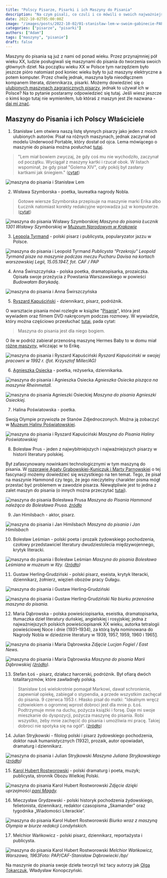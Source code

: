 ```yaml
---
title: "Polscy Pisarze, Pisarki i ich Maszyny do Pisania"
description: "Na czym pisali, co czuli i co mówili o swoich najważniejszych narzędziach do pracy."
date: 2022-10-02T05:00:00Z
image: "/images/posts/2022-10-02/01-stanisław-lem-w-swoim-gabinecie-PAP-henryk-makarewicz-maszyna-do-pisania.png"
categories: ["pisarze", "pisarki"]
authors: ["Adam"]
tags: ["maszyny", "pisanie"]
draft: false
---
```


Maszyny do pisania są już z nami od ponad wieku. Przez przynajmniej pół wieku XX, ludzie posługiwali się maszynami do pisania do tworzenia swoich głównych dzieł. Na początku wieku XX w Polsce tym narzędziem było jeszcze pióro natomiast pod koniec wieku były to już maszyny elektryczne a potem komputer. Przez chwilę jednak, maszyna była nieodłącznem kompanem literata, dziennikarza, pisarki. Możemy dowiedzieć się o [ulubionych maszynach zagranicznych pisarzy][1], jednak to używał ich w Polsce? Na to pytanie postaramy odpowiedzieć się tutaj. Jeśli wiesz jeszcze o kimś kogo tutaj nie wymieniłem, lub któraś z maszyn jest źle nazwana - [daj mi znać][2]. 

## Maszyny do Pisania i ich Polscy Właściciele

1. Stanisław Lem otwiera naszą listę słynnych pisarzy jako jeden z moich ulubionych autorów. Pisał na różnych maszynach, jednak zaczynał od modelu Underwood Portable, który dostał od ojca. Lema mówiącego o maszynie do pisania można posłuchać [tutaj][4].

> "Lem miał bowiem zwyczaj, że gdy coś mu nie wychodziło, zaczynał od początku. Wyciągał z maszyny kartki i rzucał obok. W listach wspominał, że gdy pisał "Golema XIV", cały pokój był zasłany kartkami jak śniegiem." ([cytat][3])

![maszyna do pisania i Stanisław Lem](./images/posts/2022-10-02/02-stanislaw-lem-maszyna-do-pisania.jpeg)

2. Wisława Szymborska - poetka, laureatka nagrody Nobla.

> Gotowe wiersze Szymborska przepisuje na maszynie marki Erika albo Łucznik natomiast korekty redakcyjne wprowadza już w komputerze. ([cytat][3])

![maszyna do pisania Wisławy Szymborskiej](./images/posts/2022-10-02/05-wislawa-szymborska-maszyna-do-pisania.jpeg)
_Maszyna do pisania Łucznik 1301 Wisławy Szymborskiej w [Muzeum Narodowym w Krakowie](https://mnk.pl/wystawy/szuflada-szymborskiej)_


3. [Leopola Tyrmand][5] - polski pisarz i publicysta, popularyzator jazzu w Polsce.

![maszyna do pisania i Leopold Tyrmand](./images/posts/2022-10-02/04-leopold-tyrmand-korty-legii-15-05-1947-maszyna-do-pisania.jpeg)
_Publicysta "Przekroju" Leopold Tyrmand pisze na maszynie podczas meczu Pucharu Davisa na kortach warszawskiej Legii, 15.05.1947, fot. CAF / PAP_


4. Anna Świrszczyńska - polska poetka, dramatopisarka, prozaiczka. Opisała swoje przeżycia z Powstania Warszawskiego w powieści _Budowałam Barykadę_. 

![maszyna do pisania i Anna Świrszczyńska](./images/posts/2022-10-02/03-anna-swirszczynska-maszyna-do-pisania.webp)

5. [Ryszard Kapuściński][7] - dziennikarz, pisarz, podróżnik.

O warsztacie pisania mówi rozlegle w książke "[Pisanie][7]", która jest wywiadem oraz filmem DVD nakręconym podczas rozmowy. W wywiadzie, który można częściowo przesłuchać [tutaj][8], pada cytat:

> Maszyna do pisania jest dla niego bogiem.

O ile w podróż zabierał przenośną maszynę Hermes Baby to w domu miał [różne maszyny][9], wliczając w to Erikę.

![maszyna do pisania i Ryszard Kapuściński](./images/posts/2022-10-02/06-ryszard-kapuscinski-w-swojej-pracowni-maszyna-do-pisania.jpeg)
_Ryszard Kapuściński w swojej pracowni w 1992 r. (fot. Krzysztof Miller/AG)_

6. [Agnieszka Osiecka][11] - poetka, reżyserka, dziennikarka.

![maszyna do pisania i Agnieszka Osiecka](./images/posts/2022-10-02/09-agnieszka-osiecka-maszyna-do-pisania.jpeg)
_Agnieszka Osiecka pisząca na maszynie Rheinmetall._

![maszyna do pisania Agnieszki Osieckiej](./images/posts/2022-10-02/10-maszyna-do-pisania-agnieszki-osieckiej.jpeg)
_Maszyna do pisania Agnieszki Osieckiej._

7. Halina Poświatowska - poetka.

Swoją Olympie przywiozła ze Stanów Zdjednoczonych. Można ją zobaczyć w [Muzeum Haliny Poświatowskiej][10].

![maszyna do pisania i Ryszard Kapuściński](./images/posts/2022-10-02/08-halina-poswiatowska-maszyna-do-pisania-muzeum.jpeg)
_Maszyna do Pisania Haliny Poświatowskiej_

8. Bolesław Prus - jeden z najwybitniejszych i najważniejszych pisarzy w historii literatury polskiej.

Był zafascynowany nowinkami technologicznymi w tym maszyną do pisania. W [rozprawie Agaty Grabowskiej-Kuniczuk i Marty Parnowskiej][12] o tej fascynacji możemy dowiedzieć się wszystkiego na ten temat. Tego, że pisał na maszynie Hammond czy tego, że jego nieczytelny charakter pisma mógł przestać być problemem w zawodzie pisarza. Niewątpliwie jest to jedna z zalet maszyn do pisania (o innych można przeczytać [tutaj][13]).

![maszyna do pisania Bolesława Prusa](./images/posts/2022-10-02/11-bolesawa-prusa-maszyna-do-pisania.jpeg)
_Maszyna do Pisania Hammond należąca do Bolesława Prusa. [źródło][15]_


9. Jan Himilsbach - aktor, pisarz.

![maszyna do pisania i Jan Himilsbach](./images/posts/2022-10-02/16-jan-himilsbach-maszyna-do-pisania.jpeg15-boleslaw-lesmian-maszyna-do-pisania.webp) _Maszyna do pisania i Jan Himilsbach_

10. Bolesław Leśmian - polski poeta i prozaik żydowskiego pochodzenia, czołowy przedstawiciel literatury dwudziestolecia międzywojennego, krytyk literacki.

![maszyna do pisania i Bolesław Leśmian](./images/posts/2022-10-02/15-boleslaw-lesmian-maszyna-do-pisania.webp) _Maszyna do pisania Bolesława Leśmiana w muzeum w Iłży. ([źródło][16])_

11. Gustaw Herling‑Grudziński - polski pisarz, eseista, krytyk literacki, dziennikarz, żołnierz, więzień obozów pracy Gułagu. 

![maszyna do pisania i Gustaw Herling‑Grudziński](./images/posts/2022-10-02/13-herling-grudzinski-maisons-lafitte-1987-wk.jpeg)

![maszyna do pisania i Gustaw Herling‑Grudziński](./images/posts/2022-10-02/12-gustaw-herling-grudzinski-maszyna-do-pisania.jpeg)
_Na biurku przenośna maszyna do pisania._

12. Maria Dąbrowska - polska powieściopisarka, eseistka, dramatopisarka, tłumaczka dzieł literatury duńskiej, angielskiej i rosyjskiej; jedna z najważniejszych polskich powieściopisarek XX wieku, autorka tetralogii powieściowej Noce i dnie (1931–1934), za którą była nominowana do Nagrody Nobla w dziedzinie literatury w 1939, 1957, 1959, 1960 i 1965[1].

![maszyna do pisania i Maria Dąbrowska](./images/posts/2022-10-02/20-maria-dabrowska-maszyna-do-pisania.jpg)
_Zdjęcie Lucjan Fogiel / East News._

![maszyna do pisania i Maria Dąbrowska](./images/posts/2022-10-02/21-maria-dabrowska-maszyna-do-pisania.jpg)
_Maszyna do pisania Marii Dąbrowskiej ([źródło][21])._


13. Stefan Łoś - pisarz, działacz harcerski, podróżnik. Był ofiarą dwóch totalitaryzmów, które zawładnęły polską.

> Stanisław Łoś wielokrotnie pomagał Markowi, dawał schronienie, zapewniał opiekę, zabiegał o stypendia, a przede wszystkim zachęcał do pisania. 9 czerwca 1953 r. Hłasko pisał do matki: "Idealnym wręcz człowiekiem o ogromnej wprost dobroci jest dla mnie p. Łoś. Podtrzymuje mnie na duchu, pożycza książki i forsę. Daje mi swoje mieszkanie do dyspozycji, pożycza maszynę do pisania. Robi wszystko, żeby mnie zachęcić do pisania i umożliwia mi pracę. Takiej dobroci nie spotyka się na ogół". ([źródło][22])

14. Julian Stryjkowski -  filolog polski i pisarz żydowskiego pochodzenia, doktor nauk humanistycznych (1932), prozaik, autor opowiadań, dramaturg i dziennikarz.

![maszyna do pisania i Julian Stryjkowski](./images/posts/2022-10-02/19-julian-stryjkowski-maszyna-do-pisania.jpg)
_Maszyna Juliana Stryjkowskiego ([źródło][18])_

15. [Karol Hubert Rostworowski][17] -  polski dramaturg i poeta, muzyk; publicysta, stronnik Obozu Wielkiej Polski.

![maszyna do pisania Karol Hubert Rostworowski](./images/posts/2022-10-02/17-prof-rostworowski-maszyna-do-pisania.webp)
_Zdjęcie dzięki uprzejmości [pani Magdy][14]._

16. Mieczysław Grydzewski - polski historyk pochodzenia żydowskiego, felietonista, dziennikarz, redaktor czasopisma „Skamander” oraz tygodnika „Wiadomości Literackie”.

![maszyna do pisania Karol Hubert Rostworowski](./images/posts/2022-10-02/22-mieczysław-grydzewski-maszyna-do-pisania-olimpia.webp)
_Biurko wraz z maszyną Olympia w biurze redakcji Londyńskich._

17. Melchior Wańkowicz - polski pisarz, dziennikarz, reportażysta i publicysta.

![maszyna do pisania Karol Hubert Rostworowski](./images/posts/2022-10-02/23-melchior-wankowicz-maszyna-do-pisania.jpg)
_Melchior Wańkowicz, Warszawa, 1963Foto: PAP/CAF-Stanisław Dąbrowiecki /bp/_


Na maszynie do pisania swoje dzieła tworzyli też tacy autorzy jak [Olga Tokarczuk][6], Władysław Konopczyński.

[1]: https://site.xavier.edu/polt/typewriters/typers.html
[2]: https://www.maszynopisanie.pl/contact
[3]: https://gazetakrakowska.pl/milosz-i-lem-swoje-najwieksze-dziela-pisali-na-maszynie/ar/8917
[4]: https://galaktykalema.pl/pl/warsztatpisarski/
[5]: https://culture.pl/pl/tworca/leopold-tyrmand
[6]: https://trojka.polskieradio.pl/artykul/1011153
[7]: https://lubimyczytac.pl/ksiazka/130239/pisanie-z-ryszardem-kapuscinskim-rozmawia-marek-miller
[8]: https://trojka.polskieradio.pl/artykul/522372
[9]: https://www.national-geographic.pl/artykul/ryszard-kapuscinski-chlopiec-z-pinska?page=3
[10]: https://pl.wikipedia.org/wiki/Muzeum_Haliny_Poświatowskiej
[11]: http://gs.uni.opole.pl/nie-dzwonic-umarlam/
[12]: https://rcin.org.pl/Content/64416/PDF/WA248_83673_P-I-2795_kuniczuk-boleslawa_o.pdf
[13]: https://www.maszynopisanie.pl/2022-09-10-zalety-i-wady-pisania-na-maszynie-do-pisania
[14]: https://www.rybna-zdjeciaispacery.com/amp/rybna-odrodzenie
[15]: http://polaneis.pl/miejsca/muzeum-boleslawa-prusa-w-naleczowie-lubelszczyzna-jakosc-obslugi-zwiedzajacych-w-tym-muzeum-to-dramat
[16]: https://www.polishnews.com/lesmian-czyli-wycieczka-do-ilzy
[17]: https://culture.pl/pl/tworca/karol-hubert-rostworowski
[18]: https://www.polin.pl/pl/aktualnosci/2016/08/08/maszyna-do-pisania-juliana-stryjkowskiego

[21]: http://polaneis.pl
[22]: https://kultura.onet.pl/ksiazki/65-lat-temu-zmarl-stefan-los-byl-stolownikiem-ubogim-krewnym-przypominajacym-wieslawa/fm9bhs4.amp